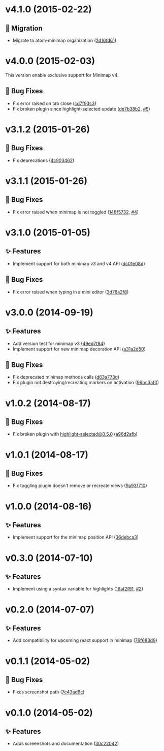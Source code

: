 <a name="v4.1.0"></a>
# v4.1.0 (2015-02-22)

## :truck: Migration

- Migrate to atom-minimap organization ([2d10fd61](https://github.com/atom-minimap/minimap-highlight-selected/commit/2d10fd61a0a078eab08da8aa87a640f79c81e955))


<a name="v4.0.0"></a>
# v4.0.0 (2015-02-03)

This version enable exclusive support for Minimap v4.

## :bug: Bug Fixes

- Fix error raised on tab close ([cd7f93c3](https://github.com/atom-minimap/minimap-highlight-selected/commit/cd7f93c3ff84ee78f38974402d7dea37ba477aed))
- Fix broken plugin since highlight-selected update ([de7b38b2](https://github.com/atom-minimap/minimap-highlight-selected/commit/de7b38b2be40172ff6c4f3cd62aa39a54b0b31e4), [#5](https://github.com/atom-minimap/minimap-highlight-selected/issues/5))

<a name="v3.1.2"></a>
# v3.1.2 (2015-01-26)

## :bug: Bug Fixes

- Fix deprecations ([4c903462](https://github.com/atom-minimap/minimap-highlight-selected/commit/4c90346280e32065fbde0dd1291c7473b35e57e5))

<a name="v3.1.1"></a>
# v3.1.1 (2015-01-26)

## :bug: Bug Fixes

- Fix error raised when minimap is not toggled ([148f5732](https://github.com/atom-minimap/minimap-highlight-selected/commit/148f5732bb5009e39508bd2ceb1fadb0e45af3a8), [#4](https://github.com/atom-minimap/minimap-highlight-selected/issues/4))

<a name="v3.1.0"></a>
# v3.1.0 (2015-01-05)

## :sparkles: Features

- Implement support for both minimap v3 and v4 API ([dc01e08d](https://github.com/atom-minimap/minimap-highlight-selected/commit/dc01e08de819c184effc75df75827480229260bf))

## :bug: Bug Fixes

- Fix error raised when typing in a mini editor ([3d78a2f8](https://github.com/atom-minimap/minimap-highlight-selected/commit/3d78a2f89d57ef29557b44bcc1608243a5133270))

<a name="v3.0.0"></a>
# v3.0.0 (2014-09-19)

## :sparkles: Features

- Add version test for minimap v3 ([49ed7f84](https://github.com/atom-minimap/minimap-highlight-selected/commit/49ed7f84e1319bcfb9504fb9d63436bee0d7241b))
- Implement support for new minimap decoration API ([a31a2d50](https://github.com/atom-minimap/minimap-highlight-selected/commit/a31a2d509c5e2899a40fff8c8bffd6c50feebe2c))

## :bug: Bug Fixes

- Fix deprecated minimap methods calls ([d63a773d](https://github.com/atom-minimap/minimap-highlight-selected/commit/d63a773d0de54809721bedc31be81c33a64ae831))
- Fix plugin not destroying/recreating markers on activation ([96bc3af0](https://github.com/atom-minimap/minimap-highlight-selected/commit/96bc3af0c20bebeef94eb708cb65fa00a0fc4666))

<a name="v1.0.2"></a>
# v1.0.2 (2014-08-17)

## :bug: Bug Fixes

- Fix broken plugin with highlight-selected@0.5.0 ([a96d2afb](https://github.com/atom-minimap/minimap-highlight-selected/commit/a96d2afb3b82737be6d0edd8f56fe7b53ce5ee4f))

<a name="v1.0.1"></a>
# v1.0.1 (2014-08-17)

## :bug: Bug Fixes

- Fix toggling plugin doesn't remove or recreate views ([9a931710](https://github.com/atom-minimap/minimap-highlight-selected/commit/9a931710b46842429785c604d8c03d2ea42ed36f))

<a name="v1.0.0"></a>
# v1.0.0 (2014-08-16)

## :sparkles: Features

- Implement support for the minimap position API ([36debca3](https://github.com/atom-minimap/minimap-highlight-selected/commit/36debca3cb5356d739d0b05165c183e5d9c1aa5a))

<a name="v0.3.0"></a>
# v0.3.0 (2014-07-10)

## :sparkles: Features

- Implement using a syntax variable for highlights ([16af2f91](https://github.com/atom-minimap/minimap-highlight-selected/commit/16af2f91373e30e35f1e7b77e2fd9ba2e424abb1), [#2](https://github.com/atom-minimap/minimap-highlight-selected/issues/2))


<a name="v0.2.0"></a>
# v0.2.0 (2014-07-07)

## :sparkles: Features

- Add compatibility for upcoming react support in minimap ([76f683d9](https://github.com/atom-minimap/minimap-highlight-selected/commit/76f683d98962dad1e0024de99c37c08cae654ccf))


<a name="v0.1.1"></a>
# v0.1.1 (2014-05-02)

## :bug: Bug Fixes

- Fixes screenshot path ([7e43ad8c](https://github.com/atom-minimap/minimap-highlight-selected/commit/7e43ad8ce217362b22043ecaf4767a0a8e47ea41))


<a name="v0.1.0"></a>
# v0.1.0 (2014-05-02)

## :sparkles: Features

- Adds screenshots and documentation ([30c22042](https://github.com/atom-minimap/minimap-highlight-selected/commit/30c220420fa7106fcd39750429b100b31e5e7147))
